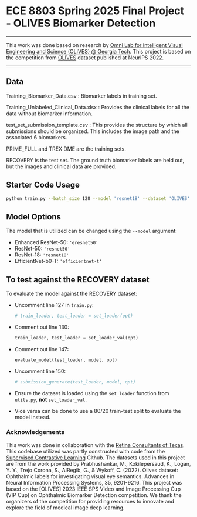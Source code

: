 # ECE 8803 Spring 2025 Final Project - OLIVES Biomarker Detection


***

This work was done based on research by [Omni Lab for Intelligent Visual Engineering and Science (OLIVES) @ Georgia Tech](https://ghassanalregib.info/). 
This project is based on the competition from [OLIVES](https://proceedings.neurips.cc/paper_files/paper/2022/hash/3be60b4a739b95a07a944a1a2c41e05e-Abstract-Datasets_and_Benchmarks.html) dataset published at NeurIPS 2022.

***

## Data

Training_Biomarker_Data.csv : Biomarker labels in training set.

Training_Unlabeled_Clinical_Data.xlsx : Provides the clinical labels for all the data without biomarker information.

test_set_submission_template.csv : This provides the structure by which all submissions should be organized. 
This includes the image path and the associated 6 biomarkers.

PRIME_FULL and TREX DME are the training sets.

RECOVERY is the test set. The ground truth biomarker labels are held out, but the images and clinical data are provided.

## Starter Code Usage

```bash
python train.py --batch_size 128 --model 'resnet18' --dataset 'OLIVES' --epochs 1 --device 'cuda:0' --train_image_path '' --test_image_path '' --test_csv_path './csv_dir/test_set_submission_template.csv' --train_csv_path './csv_dir/Training_Biomarker_Data.csv'
```

## Model Options
The model that is utilized can be changed using the `--model` argument:
- Enhanced ResNet-50: `'eresnet50'`
- ResNet-50: `'resnet50'`
- ResNet-18: `'resnet18'`
- EfficientNet-b0-T: `'efficientnet-t'`

## To test against the RECOVERY dataset
To evaluate the model against the RECOVERY dataset:
- Uncomment line 127 in `train.py`:  
  ```python
  # train_loader, test_loader = set_loader(opt)
  ```
- Comment out line 130:  
  ```python
  train_loader, test_loader = set_loader_val(opt)
  ```
- Comment out line 147:  
  ```python
  evaluate_model(test_loader, model, opt)
  ```
- Uncomment line 150:  
  ```python
  # submission_generate(test_loader, model, opt)
  ```
- Ensure the dataset is loaded using the `set_loader` function from `utils.py`, **not** `set_loader_val`.

- Vice versa can be done to use a 80/20 train-test split to evaluate the model instead.

### Acknowledgements

This work was done in collaboration with the [Retina Consultants of Texas](https://www.retinaconsultantstexas.com/).
This codebase utilized was partly constructed with code from the [Supervised Contrastive Learning](https://github.com/HobbitLong/SupContrast) Github.
The datasets used in this project are from the work provided by Prabhushankar, M., Kokilepersaud, K., Logan, Y. Y., Trejo Corona, S., AlRegib, G., \& Wykoff, C. (2022). Olives dataset: Ophthalmic labels for investigating visual eye semantics. Advances in Neural Information Processing Systems, 35, 9201-9216.
This project was based on the [OLIVES] 2023 IEEE SPS Video and Image Processing Cup (VIP Cup) on Ophthalmic Biomarker Detection competition. We thank the organizers of the competition for providing resources to innovate and explore the field of medical image deep learning.
